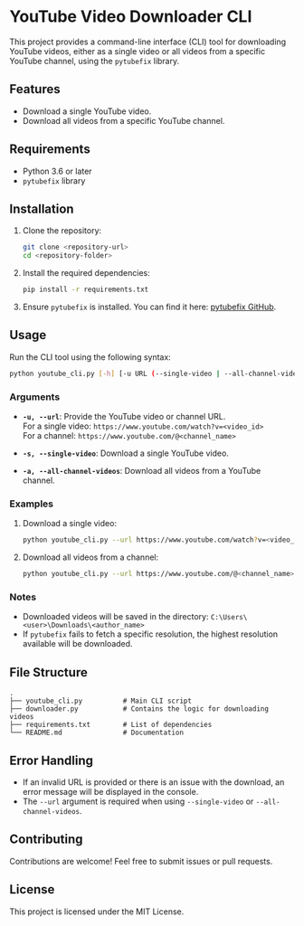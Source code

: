 
# YouTube Video Downloader CLI

This project provides a command-line interface (CLI) tool for downloading YouTube videos, either as a single video or all videos from a specific YouTube channel, using the `pytubefix` library.

## Features

- Download a single YouTube video.
- Download all videos from a specific YouTube channel.

## Requirements

- Python 3.6 or later
- `pytubefix` library

## Installation

1. Clone the repository:

   ```bash
   git clone <repository-url>
   cd <repository-folder>
   ```

2. Install the required dependencies:

   ```bash
   pip install -r requirements.txt
   ```

3. Ensure `pytubefix` is installed. You can find it here: [pytubefix GitHub](https://github.com/JuanBindez/pytubefix).

## Usage

Run the CLI tool using the following syntax:

```bash
python youtube_cli.py [-h] [-u URL (--single-video | --all-channel-videos)]
```

### Arguments

- **`-u, --url`**:
  Provide the YouTube video or channel URL.  
  For a single video: `https://www.youtube.com/watch?v=<video_id>`  
  For a channel: `https://www.youtube.com/@<channel_name>`

- **`-s, --single-video`**:
  Download a single YouTube video.

- **`-a, --all-channel-videos`**:
  Download all videos from a YouTube channel.

### Examples

1. Download a single video:

   ```bash
   python youtube_cli.py --url https://www.youtube.com/watch?v=<video_id> --single-video
   ```

2. Download all videos from a channel:

   ```bash
   python youtube_cli.py --url https://www.youtube.com/@<channel_name> --all-channel-videos
   ```

### Notes

- Downloaded videos will be saved in the directory: `C:\Users\<user>\Downloads\<author_name>`
- If `pytubefix` fails to fetch a specific resolution, the highest resolution available will be downloaded.

## File Structure

```
.
├── youtube_cli.py          # Main CLI script
├── downloader.py           # Contains the logic for downloading videos
├── requirements.txt        # List of dependencies
└── README.md               # Documentation
```

## Error Handling

- If an invalid URL is provided or there is an issue with the download, an error message will be displayed in the console.
- The `--url` argument is required when using `--single-video` or `--all-channel-videos`.

## Contributing

Contributions are welcome! Feel free to submit issues or pull requests.

## License

This project is licensed under the MIT License.
